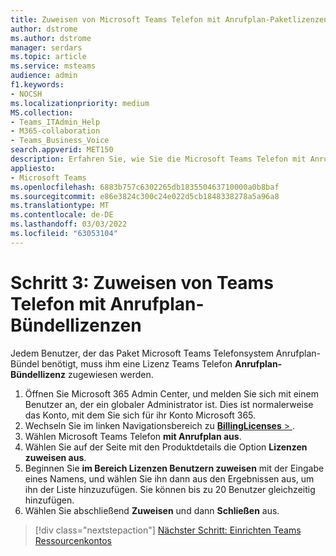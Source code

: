 ```yaml
---
title: Zuweisen von Microsoft Teams Telefon mit Anrufplan-Paketlizenzen
author: dstrome
ms.author: dstrome
manager: serdars
ms.topic: article
ms.service: msteams
audience: admin
f1.keywords:
- NOCSH
ms.localizationpriority: medium
MS.collection:
- Teams_ITAdmin_Help
- M365-collaboration
- Teams_Business_Voice
search.appverid: MET150
description: Erfahren Sie, wie Sie die Microsoft Teams Telefon mit Anrufplan-Bündellizenzen Ihren Benutzern zuweisen.
appliesto:
- Microsoft Teams
ms.openlocfilehash: 6883b757c6302265db183550463710000a0b8baf
ms.sourcegitcommit: e86e3824c300c24e022d5cb1848338278a5a96a8
ms.translationtype: MT
ms.contentlocale: de-DE
ms.lasthandoff: 03/03/2022
ms.locfileid: "63053104"
---
```

# <a name="step-3-assign-teams-phone-with-calling-plan-bundle-licenses"></a>Schritt 3: Zuweisen von Teams Telefon mit Anrufplan-Bündellizenzen

Jedem Benutzer, der das Paket Microsoft Teams Telefonsystem Anrufplan-Bündel benötigt, muss ihm eine Lizenz Teams Telefon **Anrufplan-Bündellizenz** zugewiesen werden.

1. Öffnen Sie Microsoft 365 Admin Center, und melden Sie sich mit einem Benutzer an, der ein globaler Administrator ist. Dies ist normalerweise das Konto, mit dem Sie sich für ihr Konto Microsoft 365.
1. Wechseln Sie im linken Navigationsbereich zu <a href="https://go.microsoft.com/fwlink/p/?linkid=842264" target="_blank">**BillingLicenses** > </a>.
1. Wählen Microsoft Teams Telefon **mit Anrufplan aus**.
1. Wählen Sie auf der Seite mit den Produktdetails die Option **Lizenzen zuweisen aus**.
1. Beginnen Sie **im Bereich Lizenzen Benutzern zuweisen** mit der Eingabe eines Namens, und wählen Sie ihn dann aus den Ergebnissen aus, um ihn der Liste hinzuzufügen. Sie können bis zu 20 Benutzer gleichzeitig hinzufügen.
1. Wählen Sie abschließend **Zuweisen** und dann **Schließen** aus.

> [!div class="nextstepaction"]
> [Nächster Schritt: Einrichten Teams Ressourcenkontos](set-up-resource-account.md)
